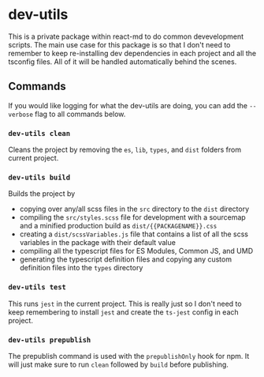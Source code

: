 # dev-utils

This is a private package within react-md to do common devevelopment scripts.
The main use case for this package is so that I don't need to remember to keep
re-installing dev dependencies in each project and all the tsconfig files. All
of it will be handled automatically behind the scenes.

## Commands

If you would like logging for what the dev-utils are doing, you can add the
`--verbose` flag to all commands below.

### `dev-utils clean`

Cleans the project by removing the `es`, `lib`, `types`, and `dist` folders from
current project.

### `dev-utils build`

Builds the project by

- copying over any/all scss files in the `src` directory to the `dist` directory
- compiling the `src/styles.scss` file for development with a sourcemap and a
  minified production build as `dist/{{PACKAGENAME}}.css`
- creating a `dist/scssVariables.js` file that contains a list of all the scss
  variables in the package with their default value
- compiling all the typescript files for ES Modules, Common JS, and UMD
- generating the typescript definition files and copying any custom definition
  files into the `types` directory

### `dev-utils test`

This runs `jest` in the current project. This is really just so I don't need to
keep remembering to install `jest` and create the `ts-jest` config in each
project.

### `dev-utils prepublish`

The prepublish command is used with the `prepublishOnly` hook for npm. It will
just make sure to run `clean` followed by `build` before publishing.
